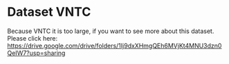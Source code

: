 # Dataset VNTC
Because VNTC it is too large, if you want to see more about this dataset. Please click here: https://drive.google.com/drive/folders/1Ij9dxXHmgQEh6MVjKt4MNU3dzn0QeIW7?usp=sharing
